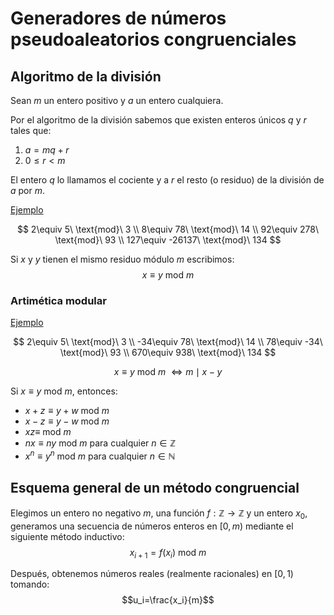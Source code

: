 # Generadores de números pseudoaleatorios congruenciales
## Algoritmo de la división
Sean $m$ un entero positivo y $a$ un entero cualquiera.

Por el algoritmo de la división sabemos que existen enteros únicos $q$ y $r$ tales que:

1. $a = mq+r$
2. $0\leq r<m$

El entero $q$ lo llamamos el cociente y a $r$ el resto (o residuo) de la división de $a$ por $m$.

<u>Ejemplo</u>

$$
2\equiv 5\ \text{mod}\ 3
\\
8\equiv 78\ \text{mod}\ 14
\\
92\equiv 278\ \text{mod}\ 93
\\
127\equiv -26137\ \text{mod}\ 134
$$

Si $x$ y $y$ tienen el mismo residuo módulo $m$ escribimos:
$$x\equiv y\ \text{mod}\ m$$

### Artimética modular
<u>Ejemplo</u>

$$
2\equiv 5\ \text{mod}\ 3
\\
-34\equiv 78\ \text{mod}\ 14
\\
78\equiv -34\ \text{mod}\ 93
\\
670\equiv 938\ \text{mod}\ 134
$$

$$x\equiv y\ \text{mod}\ m\ \iff m\mid x-y$$

Si $x\equiv y\ \text{mod}\ m$, entonces:

- $x+z\equiv y+w\ \text{mod}\ m$
- $x-z\equiv y-w\ \text{mod}\ m$
- $xz\equiv\ \text{mod}\ m$
- $nx\equiv ny\ \text{mod}\ m$ para cualquier $n\in\mathbb{Z}$
- $x^n\equiv y^n\ \text{mod}\ m$ para cualquier $n\in\mathbb{N}$

## Esquema general de un método congruencial
Elegimos un entero no negativo $m$, una función $f:\mathbb{Z}\rightarrow\mathbb{Z}$ y un entero $x_0$, generamos una secuencia de números enteros en $[0,m)$ mediante el siguiente método inductivo:
$$x_{i+1}=f(x_i)\ \text{mod}\ m$$

Después, obtenemos números reales (realmente racionales) en $[0,1)$ tomando:
$$u_i=\frac{x_i}{m}$$